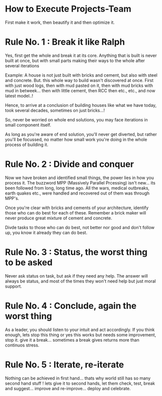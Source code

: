 # How to Execute Projects-Team

First make it work, then beautify it and then optimize it.

# Rule No. 1 : Break it like Ralph
Yes, first get the whole and break it at its core.
Anything that is built is never built at once, but with small parts making their ways to the whole after several iterations

Example: A house is not just built with bricks and cement, but also with steel and concrete. But. this whole way to build wasn't discovered at once.
First with just wood logs, then with mud pasted on it, then with mud bricks with mud in betweek... then with little cement, then RCC then etc., etc., and now latest model..!

Hence, to arrive at a conclusion of building houses like what we have today, took several decades, sometimes on just bricks...!

So, never be worried on whole end solutions, you may face iterations in small component itself.

As long as you're aware of end solution, you'll never get diverted, but rather you'll be focussed, no matter how small work you're doing in the whole process of building it.

# Rule No. 2 : Divide and conquer
Now we have broken and identified small things, the power lies in how you process it. The buzzword MPP (Massively Parallel Prcessing) isn't new... its been followed from long, long time ago. All the wars, medical outbreaks, earth quakes etc., were handled and recovered out of them was through MPP's.

Once you're clear with bricks and cements of your architecture, identify those who can do best for each of these. Remember a brick maker will never produce great mixture of cement and concrete.

Divde tasks to those who can do best, not better nor good and don't follow up, you know it already they can do best.

# Rule No. 3 : Status, the worst thing to be asked
Never ask status on task, but ask if they need any help. The answer will always be status, and most of the times they won't need help but just moral support.

# Rule No. 4 : Conclude, again the worst thing
As a leader, you should listen to your intuit and act accordingly. If you think enough, lets stop this thing or yes this works but needs some improvement, stop it. give it a break... sometimes a break gives returns more than continuos stress.

# Rule No. 5 : Iterate, re-iterate
Nothing can be achieved in first hand... thats why world still has so many second hand stuff ! lets give it to second hands, let them check, test, break and suggest... improve and re-improve... deploy and celebrate.
